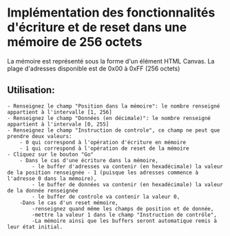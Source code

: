 # **Implémentation des fonctionnalités d'écriture et de reset dans une mémoire de 256 octets**
La mémoire est représenté sous la forme d'un élément HTML Canvas. La plage d'adresses disponible est de 0x00 à 0xFF (256 octets)
## Utilisation:
    - Renseignez le champ "Position dans la mémoire": le nombre renseigné appartient à l'intervalle [1, 256]
    - Renseignez le champ "Données (en décimale)": le nombre renseigné appartient à l'intervale [0, 255]
    - Renseignez le champ "Instruction de controle", ce champ ne peut que prendre deux valeurs:
        - 0 qui correspond à l'opération d'écriture en mémoire
        - 1 qui correspond à l'opération de reset de la mémoire
    - Cliquez sur le bouton "Go"
        - Dans le cas d'une écriture dans la mémoire, 
            - le buffer d'adresses va contenir (en hexadécimale) la valeur de la position renseignée - 1 (puisque les adresses commence à l'adresse 0 dans la mémoire),
            - le buffer de données va contenir (en hexadécimale) la valeur de la donnée renseignée
            - le buffer de controle va contenir la valeur 0,
        -Dans le cas d'un reset mémoire,
            -renseignez quand même les champs de position et de donnée,
            -mettre la valeur 1 dans le champ "Instruction de contrôle",
            -La mémoire ainsi que les buffers seront automatique remis à leur état initial.